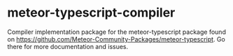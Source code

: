 # meteor-typescript-compiler
Compiler implementation package for the meteor-typescript package found on https://github.com/Meteor-Community-Packages/meteor-typescript. Go there for more documentation and issues.
